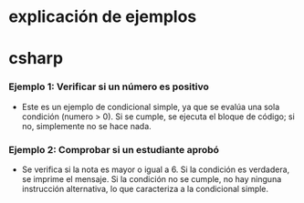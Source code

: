 # explicación de ejemplos 
# csharp
### Ejemplo 1: Verificar si un número es positivo
- Este es un ejemplo de condicional simple, ya que se evalúa una sola condición (numero > 0). Si se cumple, se ejecuta el bloque de código; si no, simplemente no se hace nada.
### Ejemplo 2: Comprobar si un estudiante aprobó
- Se verifica si la nota es mayor o igual a 6. Si la condición es verdadera, se imprime el mensaje. Si la condición no se cumple, no hay ninguna instrucción alternativa, lo que caracteriza a la condicional simple.